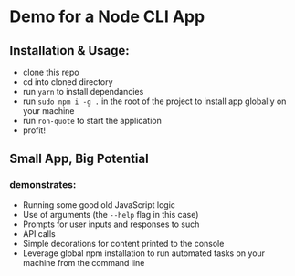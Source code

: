 # Demo for a Node CLI App

## Installation & Usage:

* clone this repo
* cd into cloned directory
* run ```yarn``` to install dependancies
* run ```sudo npm i -g .``` in the root of the project to install app globally on your machine
* run ```ron-quote``` to start the application
* profit!

## Small App, Big Potential

### demonstrates:

- Running some good old JavaScript logic
- Use of arguments (the `--help` flag in this case)
- Prompts for user inputs and responses to such
- API calls
- Simple decorations for content printed to the console
- Leverage global npm installation to run automated tasks on your machine from the command line
